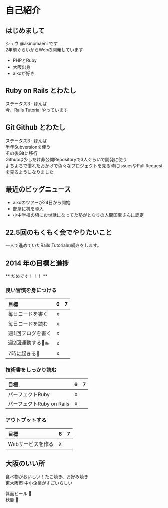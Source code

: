 # 自己紹介
## はじめまして
シュウ @akinomaeni です  
2年前ぐらいからWebの開発しています

- PHPとRuby
- 大阪出身
- aikoが好き

## Ruby on Rails とわたし
ステータス3 : ほんば  
今、Rails Tutorial やっています

## Git Github とわたし
ステータス3 : ほんば  
半年Subversionを使う  
その後Gitに移行  
Githubは少しだけ非公開Repositoryで3人ぐらいで開発に使う  
よちよちで慣れたおかげで色々なプロジェクトを見る時にIssuesやPull Requestを見るようになりました

## 最近のビッグニュース
- aikoのツアーが24日から開始
- 部屋に机を導入
- 小中学校の頃にお世話になってた塾がとなりの人間国宝さんに認定

## 22.5回のもくもく会でやりたいこと
一人で進めていたRails Tutorialの続きをします。

## 2014 年の目標と進捗
** だめです！！！ **
### 良い習慣を身につける
| 目標 | 6 | 7 |
| :--- | :-: | :-: |
| 毎日コードを書く | x | |
| 毎日コードを読む | x | |
| 週1回ブログを書く | x | |
| 週2回運動する:runner::swimmer: | x | |
| 7時に起きる:sunrise: | x | |

### 技術書をしっかり読む
| 目標 | 6 | 7 |
| :--- | :-: | :-: |
| パーフェクトRuby | x | |
| パーフェクトRuby on Rails | x | |

### アウトプットする
| 目標 | 6 | 7 |
| :--- | :-: | :-: |
| Webサービスを作る | x | |

## 大阪のいい所
食べ物がおいしい！たこ焼き、お好み焼き  
東大阪市 中小企業がすごいらしい  

箕面ビール :beer:  
秋鹿 :sake:

